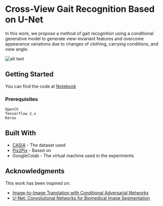 # Cross-View Gait Recognition Based on U-Net

In this work, we propose a method of gait recognition using a conditional generative model to generate view-invariant features and overcome appearance variations due to changes of clothing, carrying conditions, and view angle. 

<!--![Alt text](https://gitlab.com/IsRaTiAl/gait/blob/a6e6ebff4ec9f6e10dc8f7fde63d5e1f7438b40e/Images/Subject120OriginalGEI.png?raw=true "Title")-->
<!--![sdfs]()-->
![alt text](https://gitlab.com/IsRaTiAl/gait/blob/a6e6ebff4ec9f6e10dc8f7fde63d5e1f7438b40e/Images/Subject120OriginalGEI.png)
## Getting Started

You can find the code at [Notebook](https://gitlab.com/IsRaTiAl/gait/blob/master/Gait_U-Net_.ipynb)

### Prerequisites

```
OpenCV
Tensorflow 2.x
Keras
```

## Built With

* [CASIA](http://www.cbsr.ia.ac.cn/english/Gait%20Databases.asp) - The dataset used
* [Pix2Pix](https://www.tensorflow.org/tutorials/generative/pix2pix) - Based on
* GoogleColab - The virtual machine used in the experiments 

## Acknowledgments

This work has been inspired on: 
* [Image-to-Image Translation with Conditional Adversarial Networks](https://arxiv.org/abs/1611.07004)
* [U-Net: Convolutional Networks for Biomedical Image Segmentation](https://arxiv.org/abs/1505.04597)
